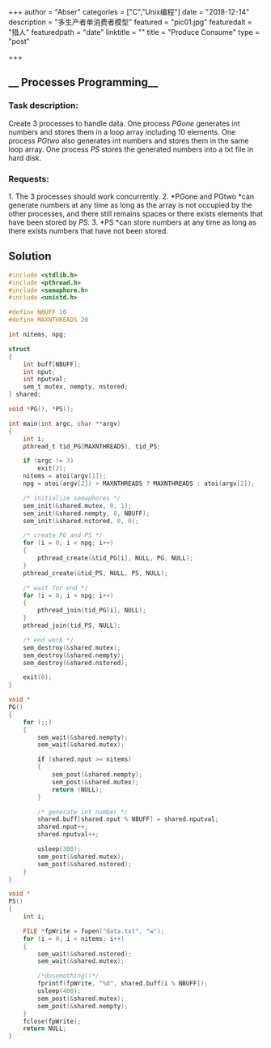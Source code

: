 +++
author = "Abser"
categories = ["C","Unix编程"]
date = "2018-12-14"
description = "多生产者单消费者模型"
featured = "pic01.jpg"
featuredalt = "猎人"
featuredpath = "date"
linktitle = ""
title = "Produce Consume"
type = "post"

+++

## __ Processes Programming__

### Task description:
Create 3 processes to handle data. One process *PGone* generates int numbers and stores them in a loop array including 10 elements. One process *PGtwo* also generates int numbers and stores them in the same loop array. One process *PS* stores the generated numbers into a txt file in hard disk.
 
### Requests:
1. The 3 processes should work concurrently.
2. *PGone and PGtwo *can generate numbers at any time as long as the array is not occupied by the other processes, and there still remains spaces or there exists elements that have been stored by *PS*.
3. *PS *can store numbers at any time as long as there exists numbers that have not been stored.

## Solution
```c
#include <stdlib.h>
#include <pthread.h>
#include <semaphore.h>
#include <unistd.h>

#define NBUFF 10
#define MAXNTHREADS 20

int nitems, npg;

struct
{
    int buff[NBUFF];
    int nput;
    int nputval;
    sem_t mutex, nempty, nstored;
} shared;

void *PG(), *PS();

int main(int argc, char **argv)
{
    int i;
    pthread_t tid_PG[MAXNTHREADS], tid_PS;

    if (argc != 3)
        exit(2);
    nitems = atoi(argv[1]);
    npg = atoi(argv[2]) > MAXNTHREADS ? MAXNTHREADS : atoi(argv[2]);

    /* initialize semaphores */
    sem_init(&shared.mutex, 0, 1);
    sem_init(&shared.nempty, 0, NBUFF);
    sem_init(&shared.nstored, 0, 0);

    /* create PG and PS */
    for (i = 0; i < npg; i++)
    {
        pthread_create(&tid_PG[i], NULL, PG, NULL);
    }
    pthread_create(&tid_PS, NULL, PS, NULL);

    /* wait for end */
    for (i = 0; i < npg; i++)
    {
        pthread_join(tid_PG[i], NULL);
    }
    pthread_join(tid_PS, NULL);

    /* end work */
    sem_destroy(&shared.mutex);
    sem_destroy(&shared.nempty);
    sem_destroy(&shared.nstored);

    exit(0);
}

void *
PG()
{
    for (;;)
    {
        sem_wait(&shared.nempty);
        sem_wait(&shared.mutex);

        if (shared.nput >= nitems)
        {
            sem_post(&shared.nempty);
            sem_post(&shared.mutex);
            return (NULL);
        }

        /* generate int number */
        shared.buff[shared.nput % NBUFF] = shared.nputval;
        shared.nput++;
        shared.nputval++;

        usleep(300);
        sem_post(&shared.mutex);
        sem_post(&shared.nstored);
    }
}

void *
PS()
{
    int i;

    FILE *fpWrite = fopen("data.txt", "w");
    for (i = 0; i < nitems; i++)
    {
        sem_wait(&shared.nstored);
        sem_wait(&shared.mutex);

        /*dosomething()*/
        fprintf(fpWrite, "%d", shared.buff[i % NBUFF]);
        usleep(400);
        sem_post(&shared.mutex);
        sem_post(&shared.nempty);
    }
    fclose(fpWrite);
    return NULL;
}
```

